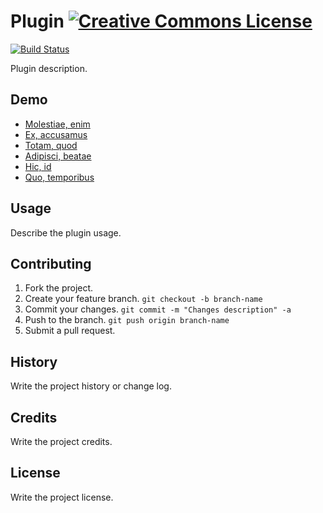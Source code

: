 # Plugin [![Creative Commons License](http://i.creativecommons.org/l/by/3.0/80x15.png)](http://creativecommons.org/licenses/by/3.0/)

[![Build Status](https://travis-ci.org/DiegoLopesLima/Plugin.png)](https://travis-ci.org/DiegoLopesLima/Plugin)

Plugin description.

## Demo

* [Molestiae, enim]()
* [Ex, accusamus]()
* [Totam, quod]()
* [Adipisci, beatae]()
* [Hic, id]()
* [Quo, temporibus]()

## Usage

Describe the plugin usage.

## Contributing

1. Fork the project.
2. Create your feature branch. `git checkout -b branch-name`
3. Commit your changes. `git commit -m "Changes description" -a`
4. Push to the branch. `git push origin branch-name`
5. Submit a pull request.

## History

Write the project history or change log.

## Credits

Write the project credits.

## License

Write the project license.